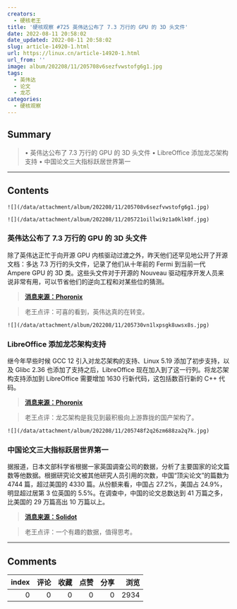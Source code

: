 ```yaml
---
creators:
  - 硬核老王
title: '硬核观察 #725 英伟达公布了 7.3 万行的 GPU 的 3D 头文件'
date: 2022-08-11 20:58:02
date_updated: 2022-08-11 20:58:02
slug: article-14920-1.html
url: https://linux.cn/article-14920-1.html
url_from: ''
image: album/202208/11/205708v6sezfvwstofg6g1.jpg
tags:
  - 英伟达
  - 论文
  - 龙芯
categories:
  - 硬核观察
---
```


## Summary

> • 英伟达公布了 7.3 万行的 GPU 的 3D 头文件 • LibreOffice 添加龙芯架构支持 • 中国论文三大指标跃居世界第一

***

<!-- more -->

## Contents

`![](/data/attachment/album/202208/11/205708v6sezfvwstofg6g1.jpg)`

`![](/data/attachment/album/202208/11/205721oillwi9z1a0klk0f.jpg)`

### 英伟达公布了 7.3 万行的 GPU 的 3D 头文件

除了英伟达正忙于向开源 GPU 内核驱动过渡之外，昨天他们还罕见地公开了开源文档：多达 7.3 万行的头文件，记录了他们从十年前的 Fermi 到当前一代 Ampere GPU 的 3D 类。这些头文件对于开源的 Nouveau 驱动程序开发人员来说非常有用，可以节省他们的逆向工程和对某些位的猜测。

> 
> **[消息来源：Phoronix](https://www.phoronix.com/news/NVIDIA-3D-Headers-Fermi-Ampere)**
> 
> 
> 

> 
> 老王点评：可喜的看到，英伟达真的在转变。
> 
> 
> 

`![](/data/attachment/album/202208/11/205730vn1lxpsgk8uwsx8s.jpg)`

### LibreOffice 添加龙芯架构支持

继今年早些时候 GCC 12 引入对龙芯架构的支持、Linux 5.19 添加了初步支持，以及 Glibc 2.36 也添加了支持之后，LibreOffice 现在加入到了这一行列。将龙芯架构支持添加到 LibreOffice 需要增加 1630 行新代码，这包括数百行新的 C++ 代码。

> 
> **[消息来源：Phoronix](https://www.phoronix.com/news/LibreOffice-LoongArch)**
> 
> 
> 

> 
> 老王点评：龙芯架构是我见到最积极向上游靠拢的国产架构了。
> 
> 
> 

`![](/data/attachment/album/202208/11/205748f2q26zm688za2q7k.jpg)`

### 中国论文三大指标跃居世界第一

据报道，日本文部科学省根据一家英国调查公司的数据，分析了主要国家的论文篇数等他数据。根据研究论文被其他研究人员引用的次数，中国“顶尖论文”的篇数为 4744 篇，超过美国的 4330 篇。从份额来看，中国占 27.2%，美国占 24.9%，明显超过居第 3 位英国的 5.5%。在调查中，中国的论文总数达到 41 万篇之多，比美国的 29 万篇高出 10 万篇以上。

> 
> **[消息来源：Solidot](https://www.solidot.org/story?sid=72415)**
> 
> 
> 

> 
> 老王点评：一个有趣的数据，值得思考。
> 
> 
>

***

## Comments


|   index |   评论 |   收藏 |   点赞 |   分享 |   浏览 |
|--------:|-------:|-------:|-------:|-------:|-------:|
|       0 |      0 |      0 |      0 |      0 |   2934 |
